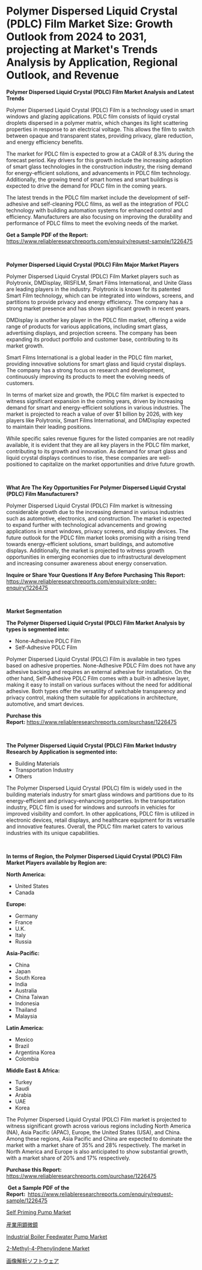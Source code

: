 <p><h1>Polymer Dispersed Liquid Crystal (PDLC) Film Market Size: Growth Outlook from 2024 to 2031, projecting at Market's Trends Analysis by Application, Regional Outlook, and Revenue</h1></p><p><strong>Polymer Dispersed Liquid Crystal (PDLC) Film Market Analysis and Latest Trends</strong></p>
<p><p>Polymer Dispersed Liquid Crystal (PDLC) Film is a technology used in smart windows and glazing applications. PDLC film consists of liquid crystal droplets dispersed in a polymer matrix, which changes its light scattering properties in response to an electrical voltage. This allows the film to switch between opaque and transparent states, providing privacy, glare reduction, and energy efficiency benefits.</p><p>The market for PDLC film is expected to grow at a CAGR of 8.3% during the forecast period. Key drivers for this growth include the increasing adoption of smart glass technologies in the construction industry, the rising demand for energy-efficient solutions, and advancements in PDLC film technology. Additionally, the growing trend of smart homes and smart buildings is expected to drive the demand for PDLC film in the coming years.</p><p>The latest trends in the PDLC film market include the development of self-adhesive and self-cleaning PDLC films, as well as the integration of PDLC technology with building automation systems for enhanced control and efficiency. Manufacturers are also focusing on improving the durability and performance of PDLC films to meet the evolving needs of the market.</p></p>
<p><strong>Get a Sample PDF of the Report:&nbsp;</strong> <a href="https://www.reliableresearchreports.com/enquiry/request-sample/1226475">https://www.reliableresearchreports.com/enquiry/request-sample/1226475</a></p>
<p>&nbsp;</p>
<p><strong>Polymer Dispersed Liquid Crystal (PDLC) Film Major Market Players</strong></p>
<p><p>Polymer Dispersed Liquid Crystal (PDLC) Film Market players such as Polytronix, DMDisplay, IRISFILM, Smart Films International, and Unite Glass are leading players in the industry. Polytronix is known for its patented Smart Film technology, which can be integrated into windows, screens, and partitions to provide privacy and energy efficiency. The company has a strong market presence and has shown significant growth in recent years.</p><p>DMDisplay is another key player in the PDLC film market, offering a wide range of products for various applications, including smart glass, advertising displays, and projection screens. The company has been expanding its product portfolio and customer base, contributing to its market growth.</p><p>Smart Films International is a global leader in the PDLC film market, providing innovative solutions for smart glass and liquid crystal displays. The company has a strong focus on research and development, continuously improving its products to meet the evolving needs of customers.</p><p>In terms of market size and growth, the PDLC film market is expected to witness significant expansion in the coming years, driven by increasing demand for smart and energy-efficient solutions in various industries. The market is projected to reach a value of over $1 billion by 2026, with key players like Polytronix, Smart Films International, and DMDisplay expected to maintain their leading positions.</p><p>While specific sales revenue figures for the listed companies are not readily available, it is evident that they are all key players in the PDLC film market, contributing to its growth and innovation. As demand for smart glass and liquid crystal displays continues to rise, these companies are well-positioned to capitalize on the market opportunities and drive future growth.</p></p>
<p>&nbsp;</p>
<p><strong>What Are The Key Opportunities For Polymer Dispersed Liquid Crystal (PDLC) Film Manufacturers?</strong></p>
<p><p>Polymer Dispersed Liquid Crystal (PDLC) Film market is witnessing considerable growth due to the increasing demand in various industries such as automotive, electronics, and construction. The market is expected to expand further with technological advancements and growing applications in smart windows, privacy screens, and display devices. The future outlook for the PDLC film market looks promising with a rising trend towards energy-efficient solutions, smart buildings, and automotive displays. Additionally, the market is projected to witness growth opportunities in emerging economies due to infrastructural development and increasing consumer awareness about energy conservation.</p></p>
<p><strong>Inquire or Share Your Questions If Any Before Purchasing This Report:</strong> <a href="https://www.reliableresearchreports.com/enquiry/pre-order-enquiry/1226475">https://www.reliableresearchreports.com/enquiry/pre-order-enquiry/1226475</a></p>
<p>&nbsp;</p>
<p><strong>Market Segmentation</strong></p>
<p><strong>The Polymer Dispersed Liquid Crystal (PDLC) Film Market Analysis by types is segmented into:</strong></p>
<p><ul><li>None-Adhesive PDLC Film</li><li>Self-Adhesive PDLC Film</li></ul></p>
<p><p>Polymer Dispersed Liquid Crystal (PDLC) Film is available in two types based on adhesive properties. None-Adhesive PDLC Film does not have any adhesive backing and requires an external adhesive for installation. On the other hand, Self-Adhesive PDLC Film comes with a built-in adhesive layer, making it easy to install on various surfaces without the need for additional adhesive. Both types offer the versatility of switchable transparency and privacy control, making them suitable for applications in architecture, automotive, and smart devices.</p></p>
<p><strong>Purchase this Report:&nbsp;</strong><a href="https://www.reliableresearchreports.com/purchase/1226475">https://www.reliableresearchreports.com/purchase/1226475</a></p>
<p>&nbsp;</p>
<p><strong>The Polymer Dispersed Liquid Crystal (PDLC) Film Market Industry Research by Application is segmented into:</strong></p>
<p><ul><li>Building Materials</li><li>Transportation Industry</li><li>Others</li></ul></p>
<p><p>The Polymer Dispersed Liquid Crystal (PDLC) film is widely used in the building materials industry for smart glass windows and partitions due to its energy-efficient and privacy-enhancing properties. In the transportation industry, PDLC film is used for windows and sunroofs in vehicles for improved visibility and comfort. In other applications, PDLC film is utilized in electronic devices, retail displays, and healthcare equipment for its versatile and innovative features. Overall, the PDLC film market caters to various industries with its unique capabilities.</p></p>
<p>&nbsp;</p>
<p><strong>In terms of Region, the Polymer Dispersed Liquid Crystal (PDLC) Film Market Players available by Region are:</strong></p>
<p>
    <p> <strong> North America: </strong>
        <ul>
            <li>United States</li>
            <li>Canada</li>
        </ul>
        </p> 
    <p> <strong> Europe: </strong>
        <ul>
            <li>Germany</li>
            <li>France</li>
            <li>U.K.</li>
            <li>Italy</li>
            <li>Russia</li>
        </ul>
        </p> 
    <p> <strong> Asia-Pacific: </strong>
        <ul>
            <li>China</li>
            <li>Japan</li>
            <li>South Korea</li>
            <li>India</li>
            <li>Australia</li>
            <li>China Taiwan</li>
            <li>Indonesia</li>
            <li>Thailand</li>
            <li>Malaysia</li>
        </ul>
        </p> 
    <p> <strong> Latin America: </strong>
        <ul>
            <li>Mexico</li>
            <li>Brazil</li>
            <li>Argentina Korea</li>
            <li>Colombia</li>
        </ul>
        </p> 
    <p> <strong> Middle East & Africa: </strong>
        <ul>
            <li>Turkey</li>
            <li>Saudi</li>
            <li>Arabia</li>
            <li>UAE</li>
            <li>Korea</li>
        </ul>
    </p>
    </p>
<p><p>The Polymer Dispersed Liquid Crystal (PDLC) Film market is projected to witness significant growth across various regions including North America (NA), Asia Pacific (APAC), Europe, the United States (USA), and China. Among these regions, Asia Pacific and China are expected to dominate the market with a market share of 35% and 28% respectively. The market in North America and Europe is also anticipated to show substantial growth, with a market share of 20% and 17% respectively.</p></p>
<p><strong>Purchase this Report: </strong><a href="https://www.reliableresearchreports.com/purchase/1226475">https://www.reliableresearchreports.com/purchase/1226475</a></p>
<p>&nbsp;<strong>Get a Sample PDF of the Report:&nbsp;&nbsp;</strong><a href="https://www.reliableresearchreports.com/enquiry/request-sample/1226475">https://www.reliableresearchreports.com/enquiry/request-sample/1226475</a></p>
<p><strong></strong></p>
<p><p><a href="https://issuu.com/reportprime-2/docs/self-priming-pump-market-size-2030.pptx">Self Priming Pump Market</a></p><p><a href="https://github.com/mcbeesbxa270/Market-Research-Report-List-1/blob/main/6298876891.md">産業用顕微鏡</a></p><p><a href="https://issuu.com/reportprime-2/docs/industrial-boiler-feedwater-pump-market-size-2030.">Industrial Boiler Feedwater Pump Market</a></p><p><a href="https://github.com/dx0328/Market-Research-Report-List-1/blob/main/2-methyl-4-phenylindene-market.md">2-Methyl-4-Phenylindene Market</a></p><p><a href="https://github.com/ksxzwxabcuynh011/Market-Research-Report-List-1/blob/main/2530927890.md">画像解析ソフトウェア</a></p></p>
